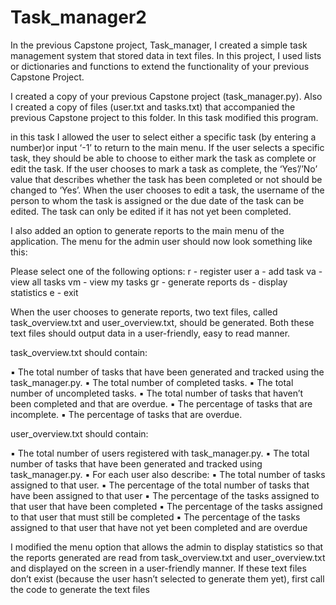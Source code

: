 # Task_manager2

In the previous Capstone project, Task_manager, I created a simple task management system that stored data in text files. In this project, I used lists or dictionaries and functions to extend the functionality of your previous Capstone Project.

I created a copy of your previous Capstone project (task_manager.py). Also I created a copy of files (user.txt and tasks.txt) that accompanied the previous Capstone project to this folder. In this task modified this program.

in this task I allowed the user to select either a specific task (by entering a number)or input ‘-1’ to return to the main menu. If the user selects a specific task, they should be able to choose to either mark the task as complete or edit the task. If the user chooses to mark a task as complete, the ‘Yes’/’No’ value that describes whether the task has been completed or not should be changed to ‘Yes’. When the user chooses to edit a task, the
username of the person to whom the task is assigned or the due date of the task can be edited. The task can only be edited if it has not yet been completed.

I also added an option to generate reports to the main menu of the application. The menu for the admin user should now look something like this:

Please select one of the following options:
r - register user
a - add task
va - view all tasks
vm - view my tasks
gr - generate reports
ds - display statistics
e - exit

When the user chooses to generate reports, two text files, called
task_overview.txt and user_overview.txt, should be generated. Both
these text files should output data in a user-friendly, easy to read manner.

task_overview.txt should contain:
 
 ▪ The total number of tasks that have been generated and
  tracked using the task_manager.py.
  ▪ The total number of completed tasks.
  ▪ The total number of uncompleted tasks.
  ▪ The total number of tasks that haven’t been completed and
  that are overdue.
  ▪ The percentage of tasks that are incomplete.
  ▪ The percentage of tasks that are overdue.

user_overview.txt should contain:
  
  ▪ The total number of users registered with task_manager.py.
  ▪ The total number of tasks that have been generated and
  tracked using task_manager.py.
  ▪ For each user also describe:
  ▪ The total number of tasks assigned to that user.
  ▪ The percentage of the total number of tasks that have
  been assigned to that user
  ▪ The percentage of the tasks assigned to that user that
  have been completed
  ▪ The percentage of the tasks assigned to that user that
  must still be completed
  ▪ The percentage of the tasks assigned to that user that
  have not yet been completed and are overdue
 
I modified the menu option that allows the admin to display statistics so that the reports generated are read from task_overview.txt and user_overview.txt and displayed on the screen in a user-friendly manner. If these text files don’t exist (because the user hasn’t selected to generate
them yet), first call the code to generate the text files
